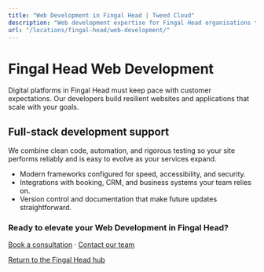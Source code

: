 ```yaml
---
title: "Web Development in Fingal Head | Tweed Cloud"
description: "Web development expertise for Fingal Head organisations that need dependable platforms."
url: "/locations/fingal-head/web-development/"
---
```


# Fingal Head Web Development

Digital platforms in Fingal Head must keep pace with customer expectations. Our developers build resilient websites and applications that scale with your goals.

## Full-stack development support

We combine clean code, automation, and rigorous testing so your site performs reliably and is easy to evolve as your services expand.

- Modern frameworks configured for speed, accessibility, and security.
- Integrations with booking, CRM, and business systems your team relies on.
- Version control and documentation that make future updates straightforward.

### Ready to elevate your Web Development in Fingal Head?

[Book a consultation](/consultation/) · [Contact our team](/contact/)

[Return to the Fingal Head hub](/locations/fingal-head/)
